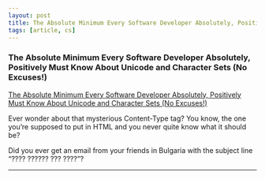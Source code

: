 ```yaml
---
layout: post
title: The Absolute Minimum Every Software Developer Absolutely, Positively Must Know About Unicode and Character Sets (No Excuses!)
tags: [article, cs]
---
```


<!--more-->

### The Absolute Minimum Every Software Developer Absolutely, Positively Must Know About Unicode and Character Sets (No Excuses!)

[The Absolute Minimum Every Software Developer Absolutely, Positively Must Know About Unicode and Character Sets (No Excuses!)](https://www.joelonsoftware.com/2003/10/08/the-absolute-minimum-every-software-developer-absolutely-positively-must-know-about-unicode-and-character-sets-no-excuses/)

Ever wonder about that mysterious Content-Type tag? You know, the one you’re supposed to put in HTML and you never quite know what it should be?

Did you ever get an email from your friends in Bulgaria with the subject line “???? ?????? ??? ????”?

---